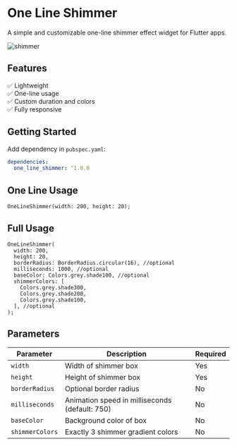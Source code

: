 # One Line Shimmer

A simple and customizable one-line shimmer effect widget for Flutter apps.

![shimmer](https://github.com/user-attachments/assets/2ba0169a-8ca6-4377-9c3f-916f7bb52141)


## Features

✅ Lightweight  
✅ One-line usage  
✅ Custom duration and colors  
✅ Fully responsive

## Getting Started

Add dependency in `pubspec.yaml`:

```yaml
dependencies:
  one_line_shimmer: ^1.0.0
```

## One Line Usage
```
OneLineShimmer(width: 200, height: 20);
```

## Full Usage
```
OneLineShimmer(
  width: 200,
  height: 20,
  borderRadius: BorderRadius.circular(16), //optional
  milliseconds: 1000, //optional
  baseColor: Colors.grey.shade100, //optional
  shimmerColors: [
    Colors.grey.shade300,
    Colors.grey.shade200,
    Colors.grey.shade100,
  ], //optional
);
```

## Parameters
| Parameter       | Description                                    | Required   |
| --------------- | ---------------------------------------------- | ---------- |
| `width`         | Width of shimmer box                           | Yes        |
| `height`        | Height of shimmer box                          | Yes        |
| `borderRadius`  | Optional border radius                         | No         |
| `milliseconds`  | Animation speed in milliseconds (default: 750) | No         |
| `baseColor`     | Background color of box                        | No         |
| `shimmerColors` | Exactly 3 shimmer gradient colors              | No         |

